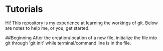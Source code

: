 # Tutorials
Hi! This repository is my experience at learning the workings of git. Below are notes to help me, or you, get started.

##Beginning
After the creation/location of a new file, initialize the file into git through 
'git init'
while terminal/command line is in the file.


